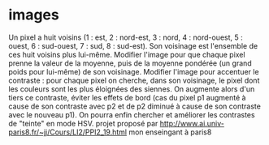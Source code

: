 # images
Un pixel a huit voisins (1 : est, 2 : nord-est, 3 : nord, 4 : nord-ouest, 5 : ouest, 6 : sud-ouest, 7 : sud, 8 : sud-est). Son voisinage est l'ensemble de ces huit voisins plus lui-même.
Modifier l'image pour que chaque pixel prenne la valeur de la moyenne, puis de la moyenne pondérée (un grand poids pour lui-même) de son voisinage.
Modifier l'image pour accentuer le contraste : pour chaque pixel on cherche, dans son voisinage, le pixel dont les couleurs sont les plus éloignées des siennes. On augmente alors d'un tiers ce contraste, éviter les effets de bord (cas du pixel p1 augmenté à cause de son contraste avec p2 et de p2 diminué à cause de son contraste avec le nouveau p1).
On pourra enfin chercher et améliorer les contrastes de "teinte" en mode HSV.
projet proposé par http://www.ai.univ-paris8.fr/~jj/Cours/LI2/PPI2_19.html mon enseingant à paris8

